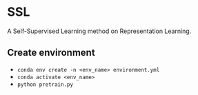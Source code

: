 # SSL
A Self-Supervised Learning method on Representation Learning.

## Create environment
- ```conda env create -n <env_name> environment.yml```
- ```conda activate <env_name>```
- ```python pretrain.py```